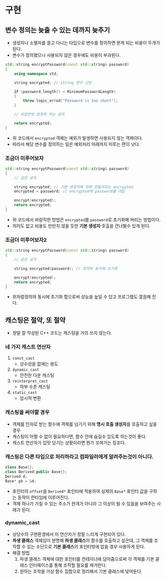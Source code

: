 # 구현

## 변수 정의는 늦출 수 있는 데까지 늦추기
- 생성자나 소멸자를 끌고 다니는 타입으로 변수를 정의하면 문게 되는 비용이 두개가 된다.
- 변수가 정의됐으나 사용되지 않은 경우에도 비용이 부과된다.
```cpp
std::string encryptPassword(const std::string& password)
{
    using namespace std;

    string encrypted; // string 변수 선언

    if (password.length() < MinimumPasswordLength)
    {
        throw logic_errod("Password is too short");
    }

    // 비밀번호 암호화 하는 로직

    return encrypted;
}
```
- 위 코드에서 `encrypted` 객체는 예외가 발생하면 사용되지 않는 객체이다.
- 따라서 해당 변수를 정의하는 일은 예외처리 아래까지 미루는 편이 낫다.

### 조금더 미루어보자
```cpp
std::string encryptPassword(const std::string& password)
{
    // 같은 로직

    string encrypted; // 기본 생성자에 의해 만들어지는 encrypted
    encrypted = password; // encrypted에 password를 대입

    encrypt(encrypted);
    return encrypted;
}
```
- 위 코드에서 바람직한 방법은 `encrypted`를 `password`로 초기화해 버리는 방법이다.
- 의미도 없고 비용도 만만치 않을 듯한 **기본 생성자** 호출을 건너뛸수 있게 된다.

### 조금더 미루어보자2
```cpp
std::string encryptPassword(const std::string& password)
{
    // 같은 로직

    string encrypted(password); // 정의와 동시에 초기화

    encrypt(encrypted);
    return encrypted;
}
```
- 위처럼정의와 동시에 초기화 함으로써 성능을 높일 수 있고 프로그램도 깔끔해 진다.

## 캐스팅은 절약, 또 절약
- 정말 잘 작성된 C++ 코드는 캐스팅을 거의 쓰지 않는다.

### 네 가지 캐스트 연산자
1. `const_cast`
    - 상수성을 없애는 용도
2. `dynamic_cast`
    - 안전한 다운 캐스팅
3. `reinterpret_cast`
    - 하부 수준 캐스팅
4. `static_cast`
    - 암시적 변환

### 캐스팅을 써야할 경우
- 객체를 인자로 받는 함수에 객체를 넘기기 위해 **명시 호출 생성자**를 호출하고 싶을 경우
- 캐스팅이 어쩔 수 없이 필요하다면, 함수 안에 숨길수 있도록 하는것이 좋다.
- 캐스트 연산자가 입맛 당기는 상황이라면 뭔가 꼬여가는 징조다.

### 캐스팅은 다른 타입으로 처리하라고 컴파일러에게 알려주는것이 아니다.
```cpp
class Base{};
class Derived:public Base{};
Derived d;
Base* pb = &d;
```
- 포인터의 `offset`을 `Derived*` 포인터에 적용하여 실제의 `Base*` 포인터 값을 구하는 동작이 런타임에 이루어진다.
- 객체 하나가 가질 수 있는 주소가 한개가 아니라 그 이상이 될 수 있음을 보여주는 사례가 된다.

### dynamic_cast
- 상당수의 구현환경에서 이 연산자가 정말 느리게 구현되어 있다.
- **파생 클래스** 객체임이 분명해 **파생 클래스**의 함수를 호출하고 싶은데, 그 객체를 조작할 수 있는 수단으로 **기본 클래스**의 포인터밖에 없을 경우 사용하게 된다.
- 해결 방법
    1. 파생 클래스 객체에 대한 포인터를 컨테이너에 담아줌으로써 각 객체를 기본 클래스 인터페이스를 통해 조작할 필요를 제거한다.
    2. 원하는 조작을 가상 함수 집합으로 정리해서 기본 클래스에 넣어둔다.

